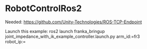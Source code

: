 # RobotControlRos2

Needed:
https://github.com/Unity-Technologies/ROS-TCP-Endpoint

Launch this example: 
ros2 launch franka_bringup joint_impedance_with_ik_example_controller.launch.py arm_id:=fr3 robot_ip:=<fci-ip>
